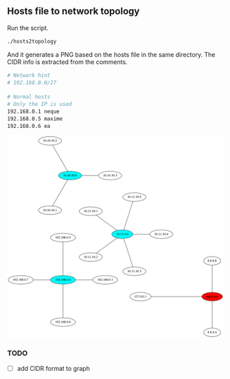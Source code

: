 ## Hosts file to network topology

Run the script.
```bash
./hosts2topology
```
And it generates a PNG based on the hosts file in the same directory. The CIDR
info is extracted from the comments.
```bash
# Network hint
# 192.168.0.0/27

# Normal hosts
# Only the IP is used
192.168.0.1 neque
192.168.0.5 maxime
192.168.0.6 ea
```

![](topology.png)

### TODO
- [ ] add CIDR format to graph

